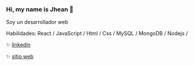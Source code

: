 ### Hi, my name is Jhean 👋

Soy un desarrollador web
  
Habilidades: React / JavaScript / Html / Css / MySQL / MongoDB / Nodejs /

  ✨ [linkedin](https://www.linkedin.com/in/jhean-undifined/)
    
  ✨ [sitio web](https://myportfolio003.netlify.app/])

